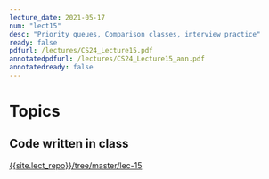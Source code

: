 ```yaml
---
lecture_date: 2021-05-17
num: "lect15"
desc: "Priority queues, Comparison classes, interview practice"
ready: false
pdfurl: /lectures/CS24_Lecture15.pdf
annotatedpdfurl: /lectures/CS24_Lecture15_ann.pdf
annotatedready: false
---
```

# Topics

## Code written in class
[{{site.lect_repo}}/tree/master/lec-15]({{site.lect_repo}}/tree/master/lec-15)


